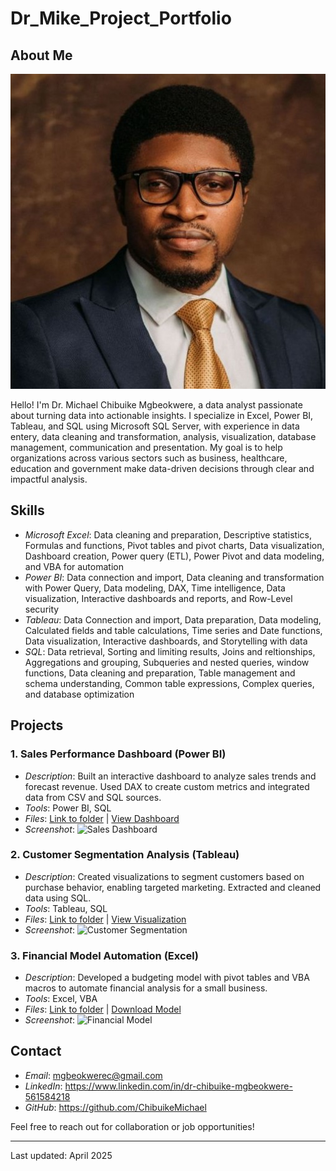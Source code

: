 # Dr_Mike_Project_Portfolio

## About Me
![Profile Photo](images/profile.jpg)

Hello! I'm Dr. Michael Chibuike Mgbeokwere, a data analyst passionate about turning data into actionable insights. I specialize in Excel, Power BI, Tableau, and SQL using Microsoft SQL Server, with experience in data entery, data cleaning and transformation, analysis, visualization, database management, communication and presentation. My goal is to help organizations across various sectors such as business, healthcare, education and government make data-driven decisions through clear and impactful analysis.

## Skills
- *Microsoft Excel*: Data cleaning and preparation, Descriptive statistics, Formulas and functions, Pivot tables and pivot charts, Data visualization, Dashboard creation, Power query (ETL), Power Pivot and data modeling, and VBA for automation
- *Power BI*: Data connection and import, Data cleaning and transformation with Power Query, Data modeling, DAX, Time intelligence, Data visualization, Interactive dashboards and reports, and Row-Level security
- *Tableau*: Data Connection and import, Data preparation, Data modeling, Calculated fields and table calculations, Time series and Date functions, Data visualization, Interactive dashboards, and Storytelling with data
- *SQL*: Data retrieval, Sorting and limiting results, Joins and reltionships, Aggregations and grouping, Subqueries and nested queries,  window functions, Data cleaning and preparation, Table management and schema understanding, Common table expressions, Complex queries, and database optimization

## Projects
### 1. Sales Performance Dashboard (Power BI)
- *Description*: Built an interactive dashboard to analyze sales trends and forecast revenue. Used DAX to create custom metrics and integrated data from CSV and SQL sources.
- *Tools*: Power BI, SQL
- *Files*: [Link to folder](#) | [View Dashboard](#)
- *Screenshot*: ![Sales Dashboard](images/sales-dashboard.jpg)

### 2. Customer Segmentation Analysis (Tableau)
- *Description*: Created visualizations to segment customers based on purchase behavior, enabling targeted marketing. Extracted and cleaned data using SQL.
- *Tools*: Tableau, SQL
- *Files*: [Link to folder](#) | [View Visualization](#)
- *Screenshot*: ![Customer Segmentation](images/customer-segmentation.jpg)

### 3. Financial Model Automation (Excel)
- *Description*: Developed a budgeting model with pivot tables and VBA macros to automate financial analysis for a small business.
- *Tools*: Excel, VBA
- *Files*: [Link to folder](#) | [Download Model](#)
- *Screenshot*: ![Financial Model](images/financial-model.jpg)

## Contact
- *Email*: mgbeokwerec@gmail.com
- *LinkedIn*: https://www.linkedin.com/in/dr-chibuike-mgbeokwere-561584218
- *GitHub*: https://github.com/ChibuikeMichael

Feel free to reach out for collaboration or job opportunities!

---
Last updated: April 2025
